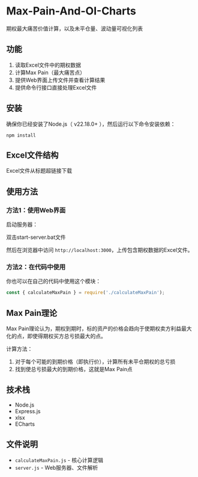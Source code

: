 # Max-Pain-And-OI-Charts
期权最大痛苦价值计算，以及未平仓量、波动量可视化列表

## 功能

1. 读取Excel文件中的期权数据
2. 计算Max Pain（最大痛苦点）
3. 提供Web界面上传文件并查看计算结果
4. 提供命令行接口直接处理Excel文件

## 安装

确保你已经安装了Node.js（ v22.18.0+ ），然后运行以下命令安装依赖：

```
npm install
```

## Excel文件结构

Excel文件从标题超链接下载

## 使用方法

### 方法1：使用Web界面

启动服务器：

双击start-server.bat文件

然后在浏览器中访问 `http://localhost:3000`，上传包含期权数据的Excel文件。

### 方法2：在代码中使用

你也可以在自己的代码中使用这个模块：

```javascript
const { calculateMaxPain } = require('./calculateMaxPain');
```

## Max Pain理论

Max Pain理论认为，期权到期时，标的资产的价格会趋向于使期权卖方利益最大化的点，即使得期权买方总亏损最大的点。

计算方法：
1. 对于每个可能的到期价格（即执行价），计算所有未平仓期权的总亏损
2. 找到使总亏损最大的到期价格，这就是Max Pain点

## 技术栈

- Node.js
- Express.js
- xlsx
- ECharts

## 文件说明

- `calculateMaxPain.js` - 核心计算逻辑
- `server.js` - Web服务器、文件解析
